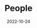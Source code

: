 ---
title: People
date: 2022-10-24

type: landing

sections:
  - block: people
    content:
      title: Meet the Team
      # Choose which groups/teams of users to display.
      #   Edit `user_groups` in each user's profile to add them to one or more of these groups.
      user_groups:
          - Principal Investigator
          - Staff Scientist
          - Postdoctoral Fellow
          - PhD Student
          - Software Developer
      sort_by: Params.last_name
      sort_ascending: true
    design:
      show_interests: false
      show_role: true
      show_social: true
---
